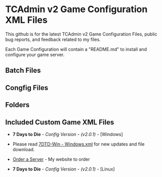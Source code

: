 # TCAdmin v2 Game Configuration XML Files

This github is for the latest TCAdmin v2 Game Configuration Files, public bug reports, and feedback related to my files.

Each Game Configuration will contain a "README.md" to install and configure your game server.

## Batch Files

## Congfig Files

## Folders

## Included Custom Game XML Files

* **7 Days to Die** - *Config Version - (v2.0.1)* - [Windows]

* Please read [7DTD-Win - Windows.xml](#) for new updates and file download.
* [Order a Server](https://www.ukpowered.uk/7-days-to-die-server-hosting/) - My website to order

* **7 Days to Die** - *Config Version - (v2.0.1)* - [Linux]
